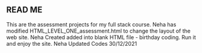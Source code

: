 ## READ ME

This are the assessment projects for my full stack course.
Neha has modified HTML_LEVEL_ONE_assessment.html to change the layout of the web site.
Neha Created added into blank HTML file - birthday coding. Run it and enjoy the site. 
Neha Updated Codes 30/12/2021